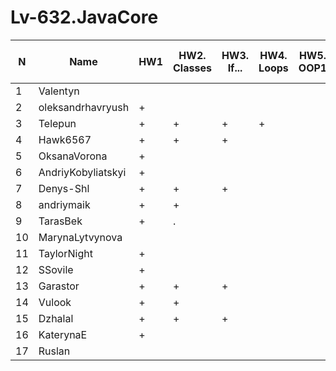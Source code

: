 # Lv-632.JavaCore


N|Name| HW1 | HW2. Classes|HW3. If...|HW4. Loops|HW5. OOP1 |HW6. OOP2 |HW7. Inner classes| HW8. Collection | HW9. String|HW10. Exception|HW11. Thread. IO|HW12. Java8
--|--|--|--|--|--|--|--|--|--|--|--|--|--
1|Valentyn|||||||||||||
2|oleksandrhavryush|+||||||||||||
3|Telepun|+|+|+|+|||||||||
4|Hawk6567|+|+|+||||||||||
5|OksanaVorona|+||||||||||||
6|AndriyKobyliatskyi|+||||||||||||
7|Denys-Shl|+|+|+||||||||||
8|andriymaik|+|+|||||||||||
9|TarasBek|+|.|||||||||||
10|MarynaLytvynova|||||||||||||
11|TaylorNight|+||||||||||||
12|SSovile|+||||||||||||
13|Garastor|+|+|+||||||||||
14|Vulook|+|+|||||||||||
15|Dzhalal|+|+|+||||||||||
16|KaterynaE|+||||||||||||
17|Ruslan|||||||||||||
